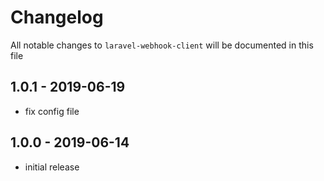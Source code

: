 # Changelog

All notable changes to `laravel-webhook-client` will be documented in this file

## 1.0.1 - 2019-06-19

- fix config file

## 1.0.0 - 2019-06-14

- initial release
